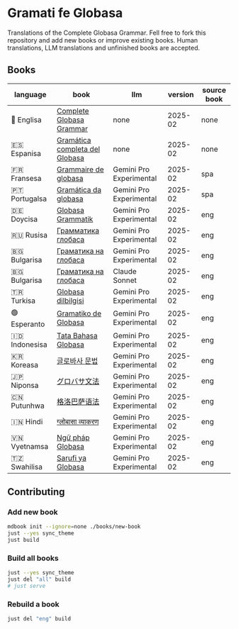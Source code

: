 # Gramati fe Globasa

Translations of the Complete Globasa Grammar. Fell free to fork this repository and add new books or improve existing books. Human translations, LLM translations and unfinished books are accepted.

## Books

| language | book  | llm | version | source book |
| -------- | ----- | --- | ------- | ----------- |
| 🏴󠁧󠁢󠁥󠁮󠁧󠁿 Englisa | [Complete Globasa Grammar](https://salif.github.io/gramati-fe-globasa/eng/) | none | 2025-02 | none |
| 🇪🇸 Espanisa | [Gramática completa del Globasa](https://salif.github.io/gramati-fe-globasa/spa/) | none | 2025-02 | none |
| 🇫🇷 Fransesa | [Grammaire de globasa](https://salif.github.io/gramati-fe-globasa/fr-gemini/) | Gemini Pro Experimental | 2025-02 | spa |
| 🇵🇹 Portugalsa | [Gramática da globasa](https://salif.github.io/gramati-fe-globasa/pt-gemini/) | Gemini Pro Experimental | 2025-02 | spa |
| 🇩🇪 Doycisa | [Globasa Grammatik](https://salif.github.io/gramati-fe-globasa/de-gemini/) | Gemini Pro Experimental | 2025-02 | eng |
| 🇷🇺 Rusisa | [Грамматика глобаса](https://salif.github.io/gramati-fe-globasa/ru-gemini/) | Gemini Pro Experimental | 2025-02 | eng |
| 🇧🇬 Bulgarisa | [Граматика на глобаса](https://salif.github.io/gramati-fe-globasa/bg-gemini/) | Gemini Pro Experimental | 2025-02 | eng |
| 🇧🇬 Bulgarisa | [Граматика на глобаса](https://salif.github.io/gramati-fe-globasa/bg-claude/) | Claude Sonnet | 2025-02 | eng |
| 🇹🇷 Turkisa | [Globasa dilbilgisi](https://salif.github.io/gramati-fe-globasa/tr-gemini/) | Gemini Pro Experimental | 2025-02 | eng |
| 🟢 Esperanto | [Gramatiko de Globasa](https://salif.github.io/gramati-fe-globasa/eo-gemini/) | Gemini Pro Experimental | 2025-02 | eng |
| 🇮🇩 Indonesisa | [Tata Bahasa Globasa](https://salif.github.io/gramati-fe-globasa/id-gemini/) | Gemini Pro Experimental | 2025-02 | eng |
| 🇰🇷 Koreasa | [글로바사 문법](https://salif.github.io/gramati-fe-globasa/ko-gemini/) | Gemini Pro Experimental | 2025-02 | eng |
| 🇯🇵 Niponsa | [グロバサ文法](https://salif.github.io/gramati-fe-globasa/ja-gemini/) | Gemini Pro Experimental | 2025-02 | eng |
| 🇨🇳 Putunhwa | [格洛巴萨语法](https://salif.github.io/gramati-fe-globasa/zh-gemini/) | Gemini Pro Experimental | 2025-02 | eng |
| 🇮🇳 Hindi | [ग्लोबासा व्याकरण](https://salif.github.io/gramati-fe-globasa/hi-gemini/) | Gemini Pro Experimental | 2025-02 | eng |
| 🇻🇳 Vyetnamsa | [Ngữ pháp Globasa](https://salif.github.io/gramati-fe-globasa/vi-gemini/) | Gemini Pro Experimental | 2025-02 | eng |
| 🇹🇿 Swahilisa | [Sarufi ya Globasa](https://salif.github.io/gramati-fe-globasa/sw-gemini/) | Gemini Pro Experimental | 2025-02 | eng |

## Contributing

### Add new book

```sh
mdbook init --ignore=none ./books/new-book
just --yes sync_theme
just build
```

### Build all books

```sh
just --yes sync_theme
just del "all" build
# just serve
```

### Rebuild a book

```sh
just del "eng" build
```
